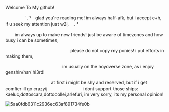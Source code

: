 Welcome To My github!


ㅤㅤㅤㅤㅤׁ . °ㅤglad you're reading me! im always half-afk, but i accept c+h, if u seek my attention just w2i,ㅤ . °

ㅤㅤ      im always up to make new friends! just be aware of timezones and how busy i can be sometimes,

ㅤㅤㅤㅤㅤㅤㅤㅤㅤㅤㅤㅤㅤㅤㅤㅤplease do not copy my ponies! i put efforts in making them,

ㅤㅤㅤㅤㅤㅤㅤㅤㅤㅤㅤㅤㅤㅤim usually on the hoyoverse zone, as i enjoy genshin/hsr/ hi3rd!

ㅤㅤㅤㅤㅤㅤㅤㅤㅤㅤㅤ  at first i might be shy and reserved, but if i get comfier ill go crazy/j
                     ㅤㅤㅤㅤㅤㅤㅤㅤ
        i dont support those ships: kaeluc,dottoscara,dottocollei,arlefuri, im very sorry, its my personal opinion!
               
![5aa0fdb6311c2936ec63af891734fe0b](https://github.com/user-attachments/assets/cf0475a7-6f2b-4345-bd8e-0fd9bea958f1)
